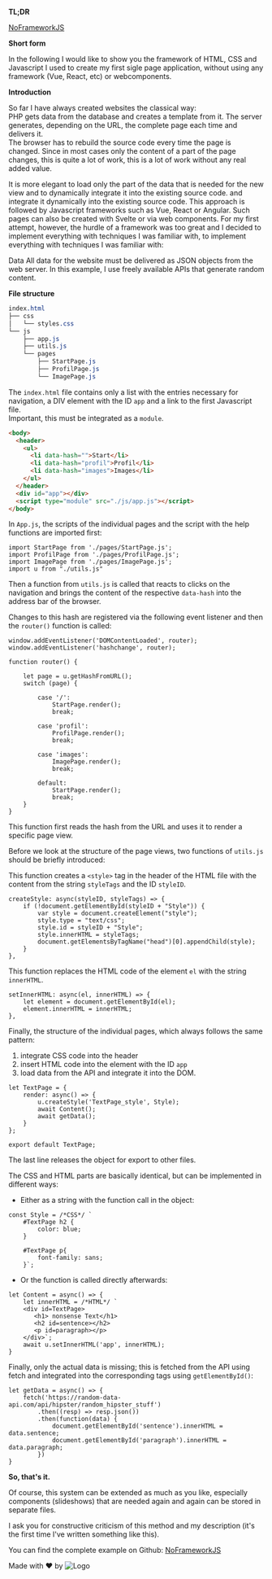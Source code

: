 **TL;DR**

[NoFrameworkJS](https://github.com/KoljaL/noFrameworkJS)

**Short form**


In the following I would like to show you the framework of HTML, CSS and Javascript I used to create my first sigle page application,
without using any framework (Vue, React, etc) or webcomponents.

**Introduction**

So far I have always created websites the classical way:  
PHP gets data from the database and creates a template from it.
The server generates, depending on the URL, the complete page each time and delivers it.  
The browser has to rebuild the source code every time the page is changed.
Since in most cases only the content of a part of the page changes, this is quite a lot of work, 
this is a lot of work without any real added value.

It is more elegant to load only the part of the data that is needed for the new view and to dynamically integrate it into the existing source code.
and integrate it dynamically into the existing source code.
This approach is followed by Javascript frameworks such as Vue, React or Angular.
Such pages can also be created with Svelte or via web components.
For my first attempt, however, the hurdle of a framework was too great and I decided to implement everything with techniques I was familiar with,
to implement everything with techniques I was familiar with:

Data
All data for the website must be delivered as JSON objects from the web server. In this example, I use freely available APIs that generate random content.

**File structure**

```CSS
index.html
├── css
│   └── styles.css
└── js
    ├── app.js
    ├── utils.js
    └── pages
        ├── StartPage.js
        ├── ProfilPage.js
        └── ImagePage.js
``` 



The `index.html` file contains only a list with the entries necessary for navigation, a DIV element with the ID `app` and a link to the first Javascript file.   
Important, this must be integrated as a `module`.


```HTML
<body>
  <header>
    <ul>
      <li data-hash="">Start</li>
      <li data-hash="profil">Profil</li>
      <li data-hash="images">Images</li>
    </ul>
  </header>
  <div id="app"></div>
  <script type="module" src="./js/app.js"></script>
</body>
```
In `App.js`, the scripts of the individual pages and the script with the help functions are imported first:

```JS
import StartPage from './pages/StartPage.js';
import ProfilPage from './pages/ProfilPage.js';
import ImagePage from './pages/ImagePage.js';
import u from "./utils.js"
```
Then a function from `utils.js` is called that reacts to clicks on the navigation and brings the content of the respective `data-hash` into the address bar of the browser.

Changes to this hash are registered via the following event listener and then the `router()` function is called:

```JS
window.addEventListener('DOMContentLoaded', router);
window.addEventListener('hashchange', router);

function router() {

    let page = u.getHashFromURL();
    switch (page) {

        case '/':
            StartPage.render();
            break;

        case 'profil':
            ProfilPage.render();
            break;

        case 'images':
            ImagePage.render();
            break;

        default:
            StartPage.render();
            break;
    }
}
```
This function first reads the hash from the URL and uses it to render a specific page view.

Before we look at the structure of the page views, two functions of `utils.js` should be briefly introduced:

This function creates a `<style>` tag in the header of the HTML file with the content from the string `styleTags` and the ID `styleID`.

```JS
createStyle: async(styleID, styleTags) => {
    if (!document.getElementById(styleID + "Style")) {
        var style = document.createElement("style");
        style.type = "text/css";
        style.id = styleID + "Style";
        style.innerHTML = styleTags;
        document.getElementsByTagName("head")[0].appendChild(style);
    }
},
```
This function replaces the HTML code of the element `el` with the string `innerHTML`.

```JS
setInnerHTML: async(el, innerHTML) => {
    let element = document.getElementById(el);
    element.innerHTML = innerHTML;
},
```

Finally, the structure of the individual pages, which always follows the same pattern:

1. integrate CSS code into the header
2. insert HTML code into the element with the ID `app`
3. load data from the API and integrate it into the DOM.

```JS
let TextPage = {
    render: async() => {
        u.createStyle('TextPage_style', Style);
        await Content();
        await getData();
    }
};

export default TextPage;
```
The last line releases the object for export to other files.


The CSS and HTML parts are basically identical, but can be implemented in different ways:
- Either as a string with the function call in the object:

```JS
const Style = /*CSS*/ `
    #TextPage h2 {
        color: blue;
    } 

    #TextPage p{
        font-family: sans;
    }`; 
```

- Or the function is called directly afterwards:

```JS
let Content = async() => {
    let innerHTML = /*HTML*/ `
    <div id=TextPage>
       <h1> nonsense Text</h1>
       <h2 id=sentence></h2>
       <p id=paragraph></p>
    </div>`;
    await u.setInnerHTML('app', innerHTML);
}
```

Finally, only the actual data is missing; this is fetched from the API using fetch and integrated into the corresponding tags using `getElementById()`:

```JS
let getData = async() => {
    fetch('https://random-data-api.com/api/hipster/random_hipster_stuff')
        .then((resp) => resp.json())
        .then(function(data) {
            document.getElementById('sentence').innerHTML = data.sentence;
            document.getElementById('paragraph').innerHTML = data.paragraph;
        })
}
```

**So, that's it.**  

Of course, this system can be extended as much as you like, especially components (slideshows) that are needed again and again can be stored in separate files.

I ask you for constructive criticism of this method and my description (it's the first time I've written something like this).

You can find the complete example on Github: [NoFrameworkJS](https://github.com/KoljaL/noFrameworkJS)

Made with ❤️ by ![Logo](https://rasal.de/img/noFrameworhAtGithub-15.png)